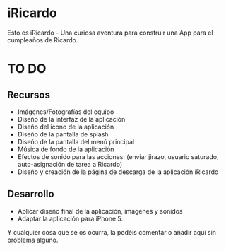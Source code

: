 iRicardo
========

Esto es iRicardo - Una curiosa aventura para construir una App para el cumpleaños de Ricardo.

TO DO
=====

Recursos
--------

- Imágenes/Fotografías del equipo
- Diseño de la interfaz de la aplicación
- Diseño del icono de la aplicación
- Diseño de la pantalla de splash
- Diseño de la pantalla del menú principal
- Música de fondo de la aplicación
- Efectos de sonido para las acciones: (enviar jirazo, usuario saturado, auto-asignación de tarea a Ricardo)
- Diseño y creación de la página de descarga de la aplicación iRicardo

Desarrollo
----------

- Aplicar diseño final de la aplicación, imágenes y sonidos
- Adaptar la aplicación para iPhone 5.

Y cualquier cosa que se os ocurra, la podéis comentar o añadir aquí sin problema alguno.

